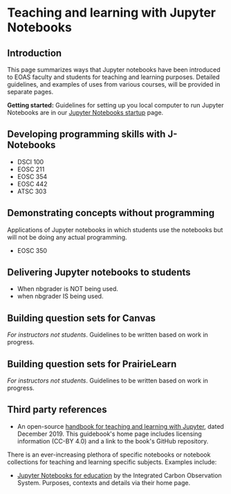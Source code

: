 # Teaching and learning with Jupyter Notebooks

## Introduction

This page summarizes ways that Jupyter notebooks have been introduced to EOAS faculty and students for teaching and learning purposes. Detailed guidelines, and examples of uses from various courses, will be provided in separate pages.

**Getting started:** Guidelines for setting up you local computer to run Jupyter Notebooks are in our [Jupyter Notebooks startup](jnotebooks-startup.md) page.

## Developing programming skills with J-Notebooks

* DSCI 100
* EOSC 211
* EOSC 354
* EOSC 442
* ATSC 303

## Demonstrating concepts without programming

Applications of Jupyter notebooks in which students use the notebooks but will not be doing any actual programming.

* EOSC 350

## Delivering Jupyter notebooks to students

* When nbgrader is NOT being used.
* when nbgrader IS being used.

## Building question sets for Canvas

_For instructors not students_. Guidelines to be written based on work in progress.

## Building question sets for PrairieLearn

_For instructors not students_. Guidelines to be written based on work in progress.

## Third party references

* An open-source [handbook for teaching and learning with Jupyter](https://jupyter4edu.github.io/jupyter-edu-book/), dated December 2019. This guidebook's home page includes licensing information (CC-BY 4.0) and a link to the book's GitHub repository.

There is an ever-increasing plethora of specific notebooks or notebook collections for teaching and learning specific subjects. Examples include:

* [Jupyter Notebooks for education](https://www.icos-cp.eu/science-and-impact/education/icos-jupyter-notebooks-for-education) by the Integrated Carbon Observation System. Purposes, contexts and details via their home page.
